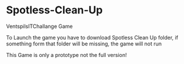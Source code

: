 # Spotless-Clean-Up
VentspilsITChallange Game

To Launch the game you have to download Spotless Clean Up folder, if something form that folder will be missing, the game will not run

This Game is only a prototype not the full version!
